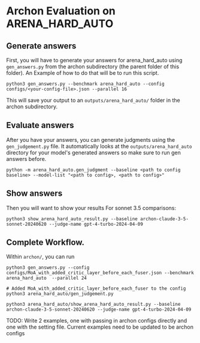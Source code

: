 # Archon Evaluation on ARENA_HARD_AUTO

## Generate answers
First, you will have to generate your answers for arena_hard_auto using `gen_answers.py` from the archon subdirectory (the parent folder of this folder). An Example of how to do that will be to run this script.
```
python3 gen_answers.py --benchmark arena_hard_auto --config configs/<your-config-file>.json --parallel 16
```

This will save your output to an `outputs/arena_hard_auto/` folder in the archon subdirectory. 

## Evaluate answers

After you have your answers, you can generate judgments using the `gen_judgement.py` file. It automatically looks at the `outputs/arena_hard_auto` directory for your model's generated answers so make sure to run gen answers before.
```
python -m arena_hard_auto.gen_judgment --baseline <path to config baseline> --model-list "<path to config>, <path to config>"
```
## Show answers

Then you will want to show your results
For sonnet 3.5 comparisons:
```
python3 show_arena_hard_auto_result.py --baseline archon-claude-3-5-sonnet-20240620 --judge-name gpt-4-turbo-2024-04-09

```
## Complete Workflow. 
Within `archon/`, you can run 

```
python3 gen_answers.py --config configs/MoA_with_added_critic_layer_before_each_fuser.json --benchmark arena_hard_auto  --parallel 24

# Added MoA_with_added_critic_layer_before_each_fuser to the config
python3 arena_hard_auto/gen_judgement.py

python3 arena_hard_auto/show_arena_hard_auto_result.py --baseline archon-claude-3-5-sonnet-20240620 --judge-name gpt-4-turbo-2024-04-09

```

TODO: Write 2 examples, one with passing in archon configs directly and one with the setting file. Current examples need to be updated to be archon configs
